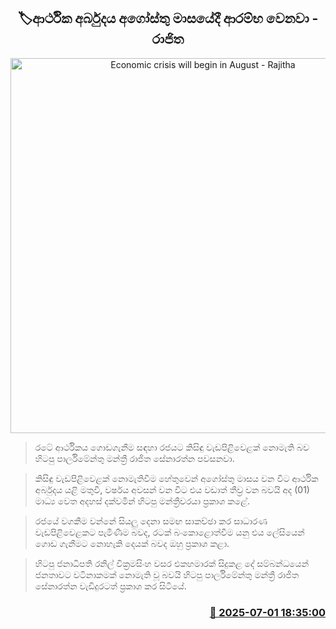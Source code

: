 <p align='center'><b><h2 align='center' title='Economic crisis will begin in August - Rajitha'>🏷ආර්ථික අර්බුදය ‍අගෝස්තු මාසයේදී ආරම්භ වෙනවා - රාජිත</h2></b></p>
<p align='center'><img src='https://helakuru.sgp1.cdn.digitaloceanspaces.com/esana/images/lib/rajitha-senarathne-ttfg.jpg' width='600' alt='Economic crisis will begin in August - Rajitha'></p>

> රටේ ආර්ථිකය ගොඩගැනීම සඳහා රජයට කිසිඳු වැඩපිළිවෙළක් නොමැති බව හිටපු පාර්ලිමේන්තු මන්ත්‍රී රාජිත සේනාරත්න පවසනවා.

> කිසිඳු වැඩපිළිවෙළක් නොමැතිවීම හේතුවෙන් අගෝස්තු මාසය වන විට ආර්ථික අර්බුදය යළි මතුවී, වර්ෂය අවසන් වන විට එය වඩාත් තීව්‍ර වන බවයි අද (01) මාධ්‍ය වෙත අදහස් දක්වමින් හිටපු මන්ත්‍රීවරයා ප්‍රකාශ කළේ.

> රජයේ වගකීම වන්නේ සියලු දෙනා සමඟ සාකච්ඡා කර සාධාරණ වැඩපිළිවෙළකට පැමිණීම බවද, රටක් බංකොළොත්වීම යනු එය ලේසියෙන් ගොඩ ගැනීමට නොහැකි දෙයක් බවද ඔහු ප්‍රකාශ කළා.

> හිටපු ජනාධිපති රනිල් වික්‍රමසිංහ වසර එකහමාරක් සිදුකළ දේ සම්බන්ධයෙන් ජනතාවට වටිනාකමක් නොමැති වූ බවයි හිටපු පාර්ලිමේන්තු මන්ත්‍රී රාජිත සේනාරත්න වැඩිදුරටත් ප්‍රකාශ කර සිටියේ.



<h3 align='right'><a href='https://www.helakuru.lk/esana/p/111496/'>📅 2025-07-01 18:35:00</a></h3>
